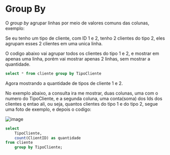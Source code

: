 # Group By

O *group by* agrupar linhas por meio de valores comuns das colunas, exemplo:

Se eu tenho um tipo de cliente, com ID 1 e 2, tenho 2 clientes do tipo 2, eles agrupam esses 2 clientes em uma unica linha.

O codigo abaixo vai agrupar todos os clientes do tipo 1 e 2, e mostrar em apenas uma linha, porém vai mostrar apenas 2 linhas, sem mostrar a quantidade.

```SQL
select * from cliente group by TipoCliente
```

Agora mostrando a quantidade de tipos de cliente 1 e 2.

No exemplo abaixo, a consulta ira me mostrar, duas colunas, uma com o numero do TipoCliente, e a segunda coluna, uma conta(soma) dos Ids dos clientes q entao ali, ou seja, quantos clientes do tipo 1 e do tipo 2, segue uma foto de exemplo, e depois o codigo:

![image](https://user-images.githubusercontent.com/58439854/108525629-0e518980-72af-11eb-8699-8da1c301de50.png)

```SQL
select 
    TipoCliente,
    count(ClientID) as quantidade
from cliente
    group by TipoCliente;
```
